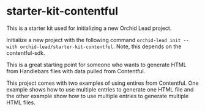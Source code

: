 # starter-kit-contentful
This is a starter kit used for initializing a new Orchid Lead project.

Initialize a new project with the following command `orchid-lead init --with orchid-lead/starter-kit-contentful`. Note, this depends on the contentful-sdk.

This is a great starting point for someone who wants to generate HTML from Handlebars files with data pulled from Contentful.

This project comes with two examples of using entires from Contentful. One example shows how to use multiple entries to generate one HTML file and the other example show how to use multiple entries to generate multiple HTML files.
